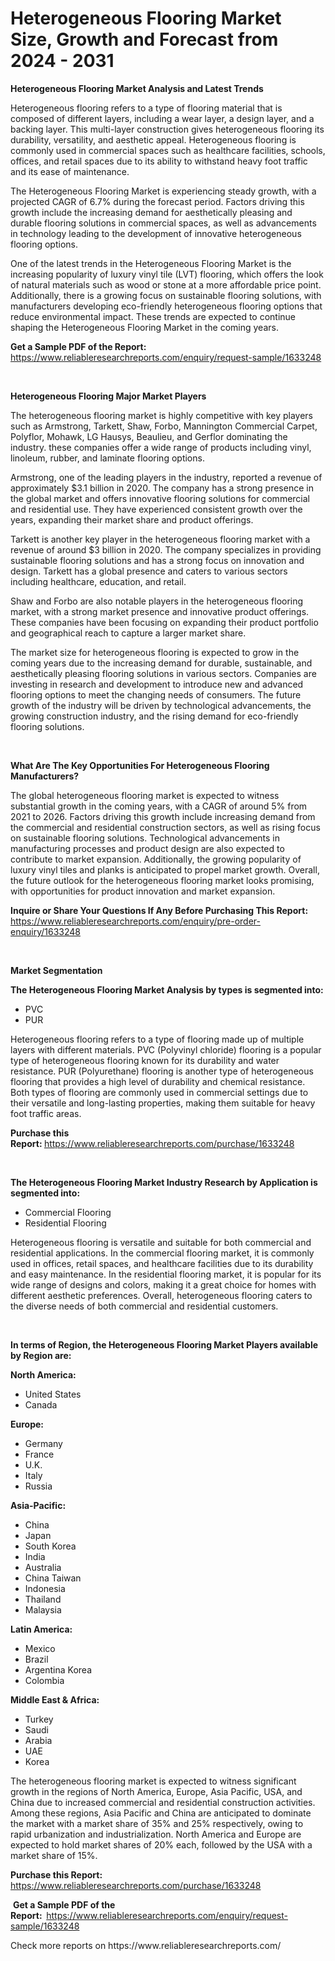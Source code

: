 <p><h1>Heterogeneous Flooring Market Size, Growth and Forecast from 2024 - 2031</h1></p><p><strong>Heterogeneous Flooring Market Analysis and Latest Trends</strong></p>
<p><p>Heterogeneous flooring refers to a type of flooring material that is composed of different layers, including a wear layer, a design layer, and a backing layer. This multi-layer construction gives heterogeneous flooring its durability, versatility, and aesthetic appeal. Heterogeneous flooring is commonly used in commercial spaces such as healthcare facilities, schools, offices, and retail spaces due to its ability to withstand heavy foot traffic and its ease of maintenance.</p><p>The Heterogeneous Flooring Market is experiencing steady growth, with a projected CAGR of 6.7% during the forecast period. Factors driving this growth include the increasing demand for aesthetically pleasing and durable flooring solutions in commercial spaces, as well as advancements in technology leading to the development of innovative heterogeneous flooring options. </p><p>One of the latest trends in the Heterogeneous Flooring Market is the increasing popularity of luxury vinyl tile (LVT) flooring, which offers the look of natural materials such as wood or stone at a more affordable price point. Additionally, there is a growing focus on sustainable flooring solutions, with manufacturers developing eco-friendly heterogeneous flooring options that reduce environmental impact. These trends are expected to continue shaping the Heterogeneous Flooring Market in the coming years.</p></p>
<p><strong>Get a Sample PDF of the Report:&nbsp;</strong> <a href="https://www.reliableresearchreports.com/enquiry/request-sample/1633248">https://www.reliableresearchreports.com/enquiry/request-sample/1633248</a></p>
<p>&nbsp;</p>
<p><strong>Heterogeneous Flooring Major Market Players</strong></p>
<p><p>The heterogeneous flooring market is highly competitive with key players such as Armstrong, Tarkett, Shaw, Forbo, Mannington Commercial Carpet, Polyflor, Mohawk, LG Hausys, Beaulieu, and Gerflor dominating the industry. these companies offer a wide range of products including vinyl, linoleum, rubber, and laminate flooring options.</p><p>Armstrong, one of the leading players in the industry, reported a revenue of approximately $3.1 billion in 2020. The company has a strong presence in the global market and offers innovative flooring solutions for commercial and residential use. They have experienced consistent growth over the years, expanding their market share and product offerings.</p><p>Tarkett is another key player in the heterogeneous flooring market with a revenue of around $3 billion in 2020. The company specializes in providing sustainable flooring solutions and has a strong focus on innovation and design. Tarkett has a global presence and caters to various sectors including healthcare, education, and retail.</p><p>Shaw and Forbo are also notable players in the heterogeneous flooring market, with a strong market presence and innovative product offerings. These companies have been focusing on expanding their product portfolio and geographical reach to capture a larger market share.</p><p>The market size for heterogeneous flooring is expected to grow in the coming years due to the increasing demand for durable, sustainable, and aesthetically pleasing flooring solutions in various sectors. Companies are investing in research and development to introduce new and advanced flooring options to meet the changing needs of consumers. The future growth of the industry will be driven by technological advancements, the growing construction industry, and the rising demand for eco-friendly flooring solutions.</p></p>
<p>&nbsp;</p>
<p><strong>What Are The Key Opportunities For Heterogeneous Flooring Manufacturers?</strong></p>
<p><p>The global heterogeneous flooring market is expected to witness substantial growth in the coming years, with a CAGR of around 5% from 2021 to 2026. Factors driving this growth include increasing demand from the commercial and residential construction sectors, as well as rising focus on sustainable flooring solutions. Technological advancements in manufacturing processes and product design are also expected to contribute to market expansion. Additionally, the growing popularity of luxury vinyl tiles and planks is anticipated to propel market growth. Overall, the future outlook for the heterogeneous flooring market looks promising, with opportunities for product innovation and market expansion.</p></p>
<p><strong>Inquire or Share Your Questions If Any Before Purchasing This Report:</strong> <a href="https://www.reliableresearchreports.com/enquiry/pre-order-enquiry/1633248">https://www.reliableresearchreports.com/enquiry/pre-order-enquiry/1633248</a></p>
<p>&nbsp;</p>
<p><strong>Market Segmentation</strong></p>
<p><strong>The Heterogeneous Flooring Market Analysis by types is segmented into:</strong></p>
<p><ul><li>PVC</li><li>PUR</li></ul></p>
<p><p>Heterogeneous flooring refers to a type of flooring made up of multiple layers with different materials. PVC (Polyvinyl chloride) flooring is a popular type of heterogeneous flooring known for its durability and water resistance. PUR (Polyurethane) flooring is another type of heterogeneous flooring that provides a high level of durability and chemical resistance. Both types of flooring are commonly used in commercial settings due to their versatile and long-lasting properties, making them suitable for heavy foot traffic areas.</p></p>
<p><strong>Purchase this Report:&nbsp;</strong><a href="https://www.reliableresearchreports.com/purchase/1633248">https://www.reliableresearchreports.com/purchase/1633248</a></p>
<p>&nbsp;</p>
<p><strong>The Heterogeneous Flooring Market Industry Research by Application is segmented into:</strong></p>
<p><ul><li>Commercial Flooring</li><li>Residential Flooring</li></ul></p>
<p><p>Heterogeneous flooring is versatile and suitable for both commercial and residential applications. In the commercial flooring market, it is commonly used in offices, retail spaces, and healthcare facilities due to its durability and easy maintenance. In the residential flooring market, it is popular for its wide range of designs and colors, making it a great choice for homes with different aesthetic preferences. Overall, heterogeneous flooring caters to the diverse needs of both commercial and residential customers.</p></p>
<p>&nbsp;</p>
<p><strong>In terms of Region, the Heterogeneous Flooring Market Players available by Region are:</strong></p>
<p>
    <p> <strong> North America: </strong>
        <ul>
            <li>United States</li>
            <li>Canada</li>
        </ul>
        </p> 
    <p> <strong> Europe: </strong>
        <ul>
            <li>Germany</li>
            <li>France</li>
            <li>U.K.</li>
            <li>Italy</li>
            <li>Russia</li>
        </ul>
        </p> 
    <p> <strong> Asia-Pacific: </strong>
        <ul>
            <li>China</li>
            <li>Japan</li>
            <li>South Korea</li>
            <li>India</li>
            <li>Australia</li>
            <li>China Taiwan</li>
            <li>Indonesia</li>
            <li>Thailand</li>
            <li>Malaysia</li>
        </ul>
        </p> 
    <p> <strong> Latin America: </strong>
        <ul>
            <li>Mexico</li>
            <li>Brazil</li>
            <li>Argentina Korea</li>
            <li>Colombia</li>
        </ul>
        </p> 
    <p> <strong> Middle East & Africa: </strong>
        <ul>
            <li>Turkey</li>
            <li>Saudi</li>
            <li>Arabia</li>
            <li>UAE</li>
            <li>Korea</li>
        </ul>
    </p>
    </p>
<p><p>The heterogeneous flooring market is expected to witness significant growth in the regions of North America, Europe, Asia Pacific, USA, and China due to increased commercial and residential construction activities. Among these regions, Asia Pacific and China are anticipated to dominate the market with a market share of 35% and 25% respectively, owing to rapid urbanization and industrialization. North America and Europe are expected to hold market shares of 20% each, followed by the USA with a market share of 15%.</p></p>
<p><strong>Purchase this Report: </strong><a href="https://www.reliableresearchreports.com/purchase/1633248">https://www.reliableresearchreports.com/purchase/1633248</a></p>
<p>&nbsp;<strong>Get a Sample PDF of the Report:&nbsp;&nbsp;</strong><a href="https://www.reliableresearchreports.com/enquiry/request-sample/1633248">https://www.reliableresearchreports.com/enquiry/request-sample/1633248</a></p>
<p><strong></strong></p>
<p>Check more reports on https://www.reliableresearchreports.com/</p>